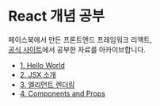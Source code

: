 # React 개념 공부

페이스북에서 만든 프론트엔드 프레임워크 리액트,<br />
[공식 사이트](https://ko.reactjs.org/docs/getting-started.html)에서 공부한 자료를 아카이브합니다.

- [1. Hello World](<./Hello₩ World.md>)<br />
- [2. JSX 소개](<./JSX\ 소개.md>)<br />
- [3. 엘리먼트 렌더링](<./엘리먼트\ 렌더링.md>)<br />
- [4. Components and Props](<./Components\ and\ Props>)<br />
